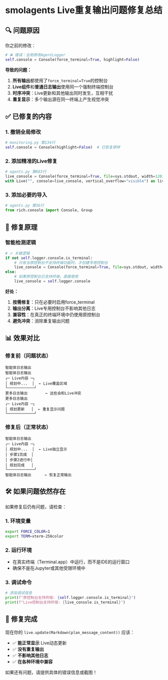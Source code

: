 # smolagents Live重复输出问题修复总结

## 🔍 问题原因

你之前的修改：
```python
# ❌ 错误：全局修改AgentLogger
self.console = Console(force_terminal=True, highlight=False)
```

**导致的问题：**
1. **所有输出**都使用了`force_terminal=True`的控制台
2. **Live组件**和**普通日志输出**使用同一个强制终端控制台
3. **时序冲突**：Live更新和其他输出同时发生，互相干扰
4. **重复显示**：多个输出源在同一终端上产生视觉冲突

## ✅ 已修复的内容

### 1. 撤销全局修改
```python
# monitoring.py 第134行
self.console = Console(highlight=False)  # 已恢复原样
```

### 2. 添加精准的Live修复
```python
# agents.py 第683行
live_console = Console(force_terminal=True, file=sys.stdout, width=120) if not self.logger.console.is_terminal else self.logger.console
with Live("", console=live_console, vertical_overflow="visible") as live:
```

### 3. 添加必要的导入
```python
# agents.py 第36行
from rich.console import Console, Group
```

## 🎯 修复原理

### 智能检测逻辑
```python
# 🔥 关键逻辑
if not self.logger.console.is_terminal:
    # 只有当原控制台不支持终端功能时，才创建专用控制台
    live_console = Console(force_terminal=True, file=sys.stdout, width=120)
else:
    # 如果原控制台已支持终端，直接使用
    live_console = self.logger.console
```

**好处：**
1. **按需修复**：只在必要时启用force_terminal
2. **输出分离**：Live专用控制台不影响其他日志
3. **兼容性**：在真正的终端环境中仍使用原控制台
4. **避免冲突**：消除重复输出问题

## 📊 效果对比

### 修复前（问题状态）
```
智能体日志输出
智能体日志输出
┌─ Live内容 ─┐
│ 规划中...  │  ← Live覆盖区域
└────────────┘
更多日志输出        ← 这些会和Live冲突
更多日志输出
┌─ Live内容 ─┐
│ 规划更新   │  ← 重复显示问题
└────────────┘
```

### 修复后（正常状态）
```
智能体日志输出
┌─ Live内容 ─┐
│ 规划中...  │  ← Live独立显示
│ 步骤1完成  │
│ 步骤2进行中│
│ 规划完成   │
└────────────┘
智能体日志输出      ← 恢复正常输出
```

## 🛠️ 如果问题依然存在

如果修复后仍有问题，请检查：

### 1. 环境变量
```bash
export FORCE_COLOR=1
export TERM=xterm-256color
```

### 2. 运行环境
- 在真实终端（Terminal.app）中运行，而不是IDE的运行窗口
- 确保不是在Jupyter或其他受限环境中

### 3. 调试命令
```python
# 添加调试信息
print(f"原控制台支持终端: {self.logger.console.is_terminal}")
print(f"Live控制台支持终端: {live_console.is_terminal}")
```

## 🎉 修复完成

现在你的 `live.update(Markdown(plan_message_content))` 应该：
- ✅ **能正常显示** Live动态更新
- ✅ **没有重复输出** 
- ✅ **不影响其他日志**
- ✅ **在各种环境中兼容**

如果还有问题，请提供具体的错误信息或截图！